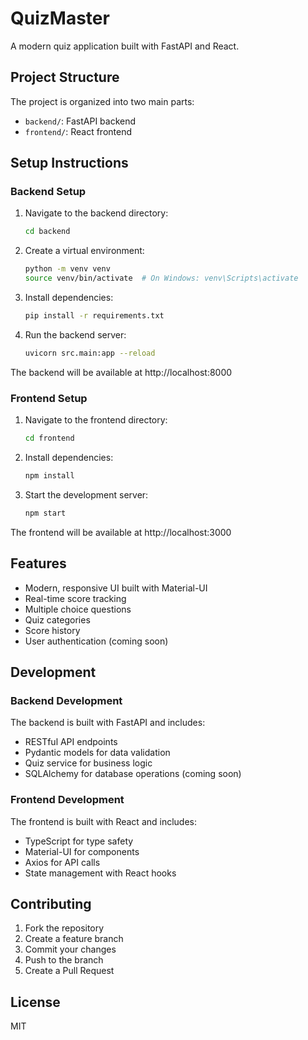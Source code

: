 # QuizMaster

A modern quiz application built with FastAPI and React.

## Project Structure

The project is organized into two main parts:
- `backend/`: FastAPI backend
- `frontend/`: React frontend

## Setup Instructions

### Backend Setup

1. Navigate to the backend directory:
   ```bash
   cd backend
   ```

2. Create a virtual environment:
   ```bash
   python -m venv venv
   source venv/bin/activate  # On Windows: venv\Scripts\activate
   ```

3. Install dependencies:
   ```bash
   pip install -r requirements.txt
   ```

4. Run the backend server:
   ```bash
   uvicorn src.main:app --reload
   ```

The backend will be available at http://localhost:8000

### Frontend Setup

1. Navigate to the frontend directory:
   ```bash
   cd frontend
   ```

2. Install dependencies:
   ```bash
   npm install
   ```

3. Start the development server:
   ```bash
   npm start
   ```

The frontend will be available at http://localhost:3000

## Features

- Modern, responsive UI built with Material-UI
- Real-time score tracking
- Multiple choice questions
- Quiz categories
- Score history
- User authentication (coming soon)

## Development

### Backend Development

The backend is built with FastAPI and includes:
- RESTful API endpoints
- Pydantic models for data validation
- Quiz service for business logic
- SQLAlchemy for database operations (coming soon)

### Frontend Development

The frontend is built with React and includes:
- TypeScript for type safety
- Material-UI for components
- Axios for API calls
- State management with React hooks

## Contributing

1. Fork the repository
2. Create a feature branch
3. Commit your changes
4. Push to the branch
5. Create a Pull Request

## License

MIT